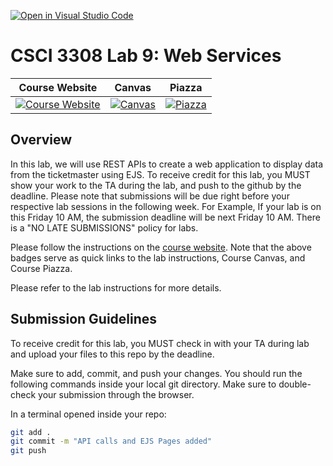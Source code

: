 [![Open in Visual Studio Code](https://classroom.github.com/assets/open-in-vscode-c66648af7eb3fe8bc4f294546bfd86ef473780cde1dea487d3c4ff354943c9ae.svg)](https://classroom.github.com/online_ide?assignment_repo_id=9020019&assignment_repo_type=AssignmentRepo)
# CSCI 3308 Lab 9: Web Services

|                                                Course Website                                                 |                                                  Canvas                                                    |                                              Piazza                                               |
| :-----------------------------------------------------------------------------------------------------------: | :---------------------------------------------------------------------------------------------------------: | :-----------------------------------------------------------------------------------------------: |
| [![Course Website](https://img.shields.io/badge/Labs-Lab9-0A4D99)](https://cuboulder-csci-3308.herokuapp.com/lab9) | [![Canvas](https://img.shields.io/badge/Canvas-CSCI3308-CFB87C)](https://canvas.colorado.edu/courses/86400) | [![Piazza](https://img.shields.io/badge/-Piazza-3e7aab)](https://piazza.com/class/l6xrg9j9pa37pa) |

## Overview

In this lab, we will use REST APIs to create a web application to display data from the ticketmaster using EJS. To receive credit for this lab, you MUST show your work to the TA during the lab, and push to the github by the deadline. Please note that submissions will be due right before your respective lab sessions in the following week. For Example, If your lab is on this Friday 10 AM, the submission deadline will be next Friday 10 AM. There is a "NO LATE SUBMISSIONS" policy for labs.

Please follow the instructions on the [course website](https://cuboulder-csci-3308.herokuapp.com/lab9). Note that the above badges serve as quick links to the lab instructions, Course Canvas, and Course Piazza.

Please refer to the lab instructions for more details.

## Submission Guidelines

To receive credit for this lab, you MUST check in with your TA during lab and upload your files to this repo by the deadline.

Make sure to add, commit, and push your changes. You should run the following commands inside your local git directory. Make sure to double-check your submission through the browser.

In a terminal opened inside your repo:

```bash
git add .
git commit -m "API calls and EJS Pages added"
git push
```
